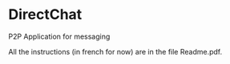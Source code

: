 # DirectChat
P2P Application for messaging

All the instructions (in french for now) are in the file 
Readme.pdf.
